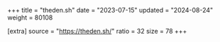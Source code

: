 +++
title = "theden.sh"
date = "2023-07-15"
updated = "2024-08-24"
weight = 80108

[extra]
source = "https://theden.sh/"
ratio = 32
size = 78
+++
